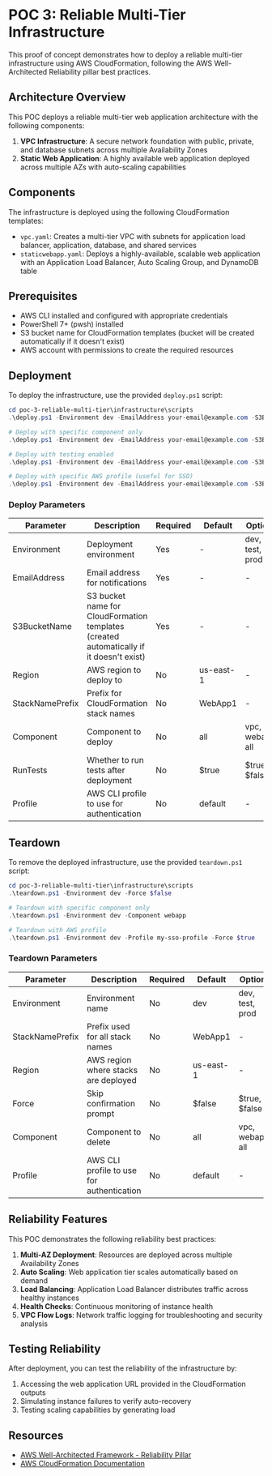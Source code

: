 # POC 3: Reliable Multi-Tier Infrastructure

This proof of concept demonstrates how to deploy a reliable multi-tier infrastructure using AWS CloudFormation, following the AWS Well-Architected Reliability pillar best practices.

## Architecture Overview

This POC deploys a reliable multi-tier web application architecture with the following components:

1. **VPC Infrastructure**: A secure network foundation with public, private, and database subnets across multiple Availability Zones
2. **Static Web Application**: A highly available web application deployed across multiple AZs with auto-scaling capabilities

## Components

The infrastructure is deployed using the following CloudFormation templates:

- `vpc.yaml`: Creates a multi-tier VPC with subnets for application load balancer, application, database, and shared services
- `staticwebapp.yaml`: Deploys a highly-available, scalable web application with an Application Load Balancer, Auto Scaling Group, and DynamoDB table

## Prerequisites

- AWS CLI installed and configured with appropriate credentials
- PowerShell 7+ (pwsh) installed
- S3 bucket name for CloudFormation templates (bucket will be created automatically if it doesn't exist)
- AWS account with permissions to create the required resources

## Deployment

To deploy the infrastructure, use the provided `deploy.ps1` script:

```powershell
cd poc-3-reliable-multi-tier\infrastructure\scripts
.\deploy.ps1 -Environment dev -EmailAddress your-email@example.com -S3BucketName your-bucket-name

# Deploy with specific component only
.\deploy.ps1 -Environment dev -EmailAddress your-email@example.com -S3BucketName your-bucket-name -Component vpc

# Deploy with testing enabled
.\deploy.ps1 -Environment dev -EmailAddress your-email@example.com -S3BucketName your-bucket-name -RunTests $true

# Deploy with specific AWS profile (useful for SSO)
.\deploy.ps1 -Environment dev -EmailAddress your-email@example.com -S3BucketName your-bucket-name -Profile my-sso-profile
```

### Deploy Parameters

| Parameter | Description | Required | Default | Options |
|-----------|-------------|----------|---------|---------|
| Environment | Deployment environment | Yes | - | dev, test, prod |
| EmailAddress | Email address for notifications | Yes | - | - |
| S3BucketName | S3 bucket name for CloudFormation templates (created automatically if it doesn't exist) | Yes | - | - |
| Region | AWS region to deploy to | No | us-east-1 | - |
| StackNamePrefix | Prefix for CloudFormation stack names | No | WebApp1 | - |
| Component | Component to deploy | No | all | vpc, webapp, all |
| RunTests | Whether to run tests after deployment | No | $true | $true, $false |
| Profile | AWS CLI profile to use for authentication | No | default | - |

## Teardown

To remove the deployed infrastructure, use the provided `teardown.ps1` script:

```powershell
cd poc-3-reliable-multi-tier\infrastructure\scripts
.\teardown.ps1 -Environment dev -Force $false

# Teardown with specific component only
.\teardown.ps1 -Environment dev -Component webapp

# Teardown with AWS profile
.\teardown.ps1 -Environment dev -Profile my-sso-profile -Force $true
```

### Teardown Parameters

| Parameter | Description | Required | Default | Options |
|-----------|-------------|----------|---------|---------|
| Environment | Environment name | No | dev | dev, test, prod |
| StackNamePrefix | Prefix used for all stack names | No | WebApp1 | - |
| Region | AWS region where stacks are deployed | No | us-east-1 | - |
| Force | Skip confirmation prompt | No | $false | $true, $false |
| Component | Component to delete | No | all | vpc, webapp, all |
| Profile | AWS CLI profile to use for authentication | No | default | - |

## Reliability Features

This POC demonstrates the following reliability best practices:

1. **Multi-AZ Deployment**: Resources are deployed across multiple Availability Zones
2. **Auto Scaling**: Web application tier scales automatically based on demand
3. **Load Balancing**: Application Load Balancer distributes traffic across healthy instances
4. **Health Checks**: Continuous monitoring of instance health
5. **VPC Flow Logs**: Network traffic logging for troubleshooting and security analysis

## Testing Reliability

After deployment, you can test the reliability of the infrastructure by:

1. Accessing the web application URL provided in the CloudFormation outputs
2. Simulating instance failures to verify auto-recovery
3. Testing scaling capabilities by generating load

## Resources

- [AWS Well-Architected Framework - Reliability Pillar](https://docs.aws.amazon.com/wellarchitected/latest/reliability-pillar/welcome.html)
- [AWS CloudFormation Documentation](https://docs.aws.amazon.com/cloudformation/)
